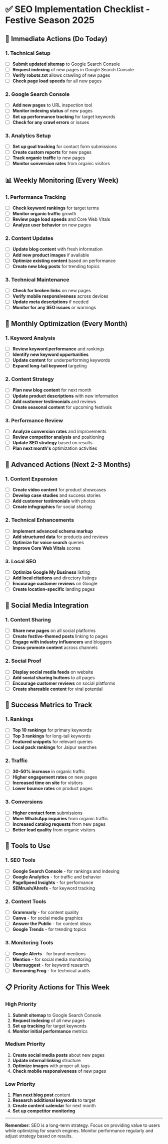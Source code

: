 # ✅ SEO Implementation Checklist - Festive Season 2025

## 🎯 Immediate Actions (Do Today)

### 1. Technical Setup
- [ ] **Submit updated sitemap** to Google Search Console
- [ ] **Request indexing** of new pages in Google Search Console
- [ ] **Verify robots.txt** allows crawling of new pages
- [ ] **Check page load speeds** for all new pages

### 2. Google Search Console
- [ ] **Add new pages** to URL inspection tool
- [ ] **Monitor indexing status** of new pages
- [ ] **Set up performance tracking** for target keywords
- [ ] **Check for any crawl errors** or issues

### 3. Analytics Setup
- [ ] **Set up goal tracking** for contact form submissions
- [ ] **Create custom reports** for new pages
- [ ] **Track organic traffic** to new pages
- [ ] **Monitor conversion rates** from organic visitors

## 📊 Weekly Monitoring (Every Week)

### 1. Performance Tracking
- [ ] **Check keyword rankings** for target terms
- [ ] **Monitor organic traffic** growth
- [ ] **Review page load speeds** and Core Web Vitals
- [ ] **Analyze user behavior** on new pages

### 2. Content Updates
- [ ] **Update blog content** with fresh information
- [ ] **Add new product images** if available
- [ ] **Optimize existing content** based on performance
- [ ] **Create new blog posts** for trending topics

### 3. Technical Maintenance
- [ ] **Check for broken links** on new pages
- [ ] **Verify mobile responsiveness** across devices
- [ ] **Update meta descriptions** if needed
- [ ] **Monitor for any SEO issues** or warnings

## 🎉 Monthly Optimization (Every Month)

### 1. Keyword Analysis
- [ ] **Review keyword performance** and rankings
- [ ] **Identify new keyword opportunities**
- [ ] **Update content** for underperforming keywords
- [ ] **Expand long-tail keyword** targeting

### 2. Content Strategy
- [ ] **Plan new blog content** for next month
- [ ] **Update product descriptions** with new information
- [ ] **Add customer testimonials** and reviews
- [ ] **Create seasonal content** for upcoming festivals

### 3. Performance Review
- [ ] **Analyze conversion rates** and improvements
- [ ] **Review competitor analysis** and positioning
- [ ] **Update SEO strategy** based on results
- [ ] **Plan next month's** optimization activities

## 🚀 Advanced Actions (Next 2-3 Months)

### 1. Content Expansion
- [ ] **Create video content** for product showcases
- [ ] **Develop case studies** and success stories
- [ ] **Add customer testimonials** with photos
- [ ] **Create infographics** for social sharing

### 2. Technical Enhancements
- [ ] **Implement advanced schema markup**
- [ ] **Add structured data** for products and reviews
- [ ] **Optimize for voice search** queries
- [ ] **Improve Core Web Vitals** scores

### 3. Local SEO
- [ ] **Optimize Google My Business** listing
- [ ] **Add local citations** and directory listings
- [ ] **Encourage customer reviews** on Google
- [ ] **Create location-specific** landing pages

## 📱 Social Media Integration

### 1. Content Sharing
- [ ] **Share new pages** on all social platforms
- [ ] **Create festive-themed posts** linking to pages
- [ ] **Engage with industry influencers** and bloggers
- [ ] **Cross-promote content** across channels

### 2. Social Proof
- [ ] **Display social media feeds** on website
- [ ] **Add social sharing buttons** to all pages
- [ ] **Encourage customer reviews** on social platforms
- [ ] **Create shareable content** for viral potential

## 🎯 Success Metrics to Track

### 1. Rankings
- [ ] **Top 10 rankings** for primary keywords
- [ ] **Top 3 rankings** for long-tail keywords
- [ ] **Featured snippets** for relevant queries
- [ ] **Local pack rankings** for Jaipur searches

### 2. Traffic
- [ ] **30-50% increase** in organic traffic
- [ ] **Higher engagement rates** on new pages
- [ ] **Increased time on site** for visitors
- [ ] **Lower bounce rates** on product pages

### 3. Conversions
- [ ] **Higher contact form** submissions
- [ ] **More WhatsApp inquiries** from organic traffic
- [ ] **Increased catalog requests** from new pages
- [ ] **Better lead quality** from organic visitors

## 🔧 Tools to Use

### 1. SEO Tools
- [ ] **Google Search Console** - for rankings and indexing
- [ ] **Google Analytics** - for traffic and behavior
- [ ] **PageSpeed Insights** - for performance
- [ ] **SEMrush/Ahrefs** - for keyword tracking

### 2. Content Tools
- [ ] **Grammarly** - for content quality
- [ ] **Canva** - for social media graphics
- [ ] **Answer the Public** - for content ideas
- [ ] **Google Trends** - for trending topics

### 3. Monitoring Tools
- [ ] **Google Alerts** - for brand mentions
- [ ] **Mention** - for social media monitoring
- [ ] **Ubersuggest** - for keyword research
- [ ] **Screaming Frog** - for technical audits

## 📋 Priority Actions for This Week

### High Priority
1. **Submit sitemap** to Google Search Console
2. **Request indexing** of all new pages
3. **Set up tracking** for target keywords
4. **Monitor initial performance** metrics

### Medium Priority
1. **Create social media posts** about new pages
2. **Update internal linking** structure
3. **Optimize images** with proper alt tags
4. **Check mobile responsiveness** of new pages

### Low Priority
1. **Plan next blog post** content
2. **Research additional keywords** to target
3. **Create content calendar** for next month
4. **Set up competitor monitoring**

---

**Remember:** SEO is a long-term strategy. Focus on providing value to users while optimizing for search engines. Monitor performance regularly and adjust strategy based on results. 